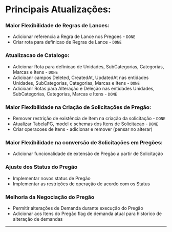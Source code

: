 # Principais Atualizações:


### Maior Flexibilidade de Regras de Lances:
- Adicionar referencia a Regra de Lance nos Pregoes - ``DONE``
- Criar rota para definicao de Regras de Lance - ``DONE``

### Atualizacao de Catalogo:

- Adicionar Rota para definicao de Unidades, SubCategorias, Categorias, Marcas e Itens - ``DONE``
- Adicioanr campos Deleted, CreatedAt, UpdatedAt nas entidades Unidades, SubCategorias, Categorias, Marcas e Itens - ``DONE``
- Adicioanr Rotas para Alteração e Deleção nas entidades Unidades, SubCategorias, Categorias, Marcas e Itens - ``DONE``

### Maior Flexibilidade na Criação de Solicitações de Pregão:
- Remover restrição de existência de Item na criação da solicitação - ``DONE``
- Atualizar TabelaPG, model e schemas dos Itens de Solicitacao - ``DONE``
- Criar operacoes de Itens - adicionar e remover (pensar no alterar)

### Maior Flexibilidade na conversão de Solicitações em Pregões:
- Adicionar funcionalidade de extensão de Pregão a partir de Solicitação

### Ajuste dos Status do Pregão
- Implementar novos status de Pregão
- Implementar as restrições de operação de acordo com os Status

### Melhoria da Negociação do Pregão
- Permitir alterações de Demanda durante execução do Pregão
- Adicionar aos Itens do Pregão flag de demanda atual para historico de alteração de demandas

---